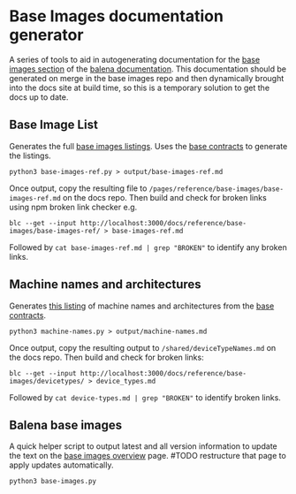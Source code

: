 # Base Images documentation generator

A series of tools to aid in autogenerating documentation for the
[base images section](https://www.balena.io/docs/reference/base-images/base-images/) of the
[balena documentation](https://www.balena.io/docs/). This documentation should be generated on merge in the base images
repo and then dynamically brought into the docs site at build time, so this is a temporary solution to get the docs up
to date.

## Base Image List

Generates the full [base images listings](https://www.balena.io/docs/reference/base-images/base-images-ref/). Uses the [base contracts](https://github.com/balena-io/contracts) to generate the listings.

```shell
python3 base-images-ref.py > output/base-images-ref.md
```

Once output, copy the resulting file to `/pages/reference/base-images/base-images-ref.md` on the docs repo. Then build and check for broken links using npm broken link checker e.g.

```shell
blc --get --input http://localhost:3000/docs/reference/base-images/base-images-ref/ > base-images-ref.md
```

Followed by `cat base-images-ref.md | grep "BROKEN"` to identify any broken links.

## Machine names and architectures

Generates [this listing](https://www.balena.io/docs/reference/base-images/devicetypes/) of machine names and architectures from the [base contracts](https://github.com/balena-io/contracts).

```shell
python3 machine-names.py > output/machine-names.md
```

Once output, copy the resulting output to `/shared/deviceTypeNames.md` on the docs repo. Then build and check for broken links:

```shell
blc --get --input http://localhost:3000/docs/reference/base-images/devicetypes/ > device_types.md
```

Followed by `cat device-types.md | grep "BROKEN"` to identify broken links.

## Balena base images

A quick helper script to output latest and all version information to update the text on the [base images overview](https://www.balena.io/docs/reference/base-images/base-images/) page. #TODO restructure that page to apply updates automatically.

```shell
python3 base-images.py
```
